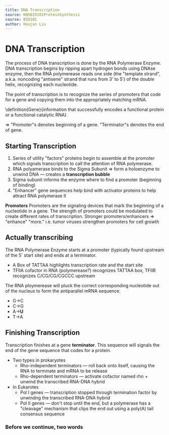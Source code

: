 ```yaml
---
title: DNA Transcription
source: KBhBIO101ProteinSynthesis
course: BIO101
author: Houjun Liu
---
```


# DNA Transcription
The process of DNA transcription is done by the RNA Polymerase Enzyme. DNA transcription begins by ripping apart hydrogen bonds using DNAse enzyme, then the RNA polymerease reads one side (the "template strand", a.k.a. noncoding "antisene" strand that runs from 3' to 5') of the double helix, recognizing each nucleotide. 

The point of transcription is to recognize the series of promoters that code for a gene and copying them into the appropriately matching mRNA.

\definition{Gene}{information that successfully encodes a functional protein or a functional catalytic RNA}

=> "Promoter"s denotes beginning of a gene. "Terminator"s denotes the end of gene.

## Starting Transcription
1. Series of utility "factors" proteins begin to assemble at the promoter which signals transcription to call the attention of RNA polymerase.
2. RNA polyamerase binds to the Sigma Subunit => form a holoenzyme to unwind DNA — creates a **transcription bubble**
3. Sigma subunit informs the enzyme where to find a promoter (beginning of binding)
4. "Enhancer" gene sequences help bind with activator proteins to help attract RNA polymerase II

**Promoters**
Promoters are the signaling devices that mark the beginning of a nucleotide in a gene. The strength of promoters could be modulated to create different rates of transcription. Stronger promoters/enhancers => "enhance" "more." i.e. tumor viruses strengthen promoters for cell growth


## Actually transcribing 
The RNA Polymerase Enzyme starts at a promoter (typically found upstream of the 5' start site) and ends at a terminator.

* A Box of TATTAA highlights transcription rate and the start site
* TFIIA cofactor in RNA (polymerease?) recognizes TATTAA box, TFIIB recognizes C/CG/CG/CGCCC upstream

The RNA ploymerease will pluck the correct corresponding nucleotide out of the nucleus to form the antiparallel mRNA sequence.

* G->C
* C->G
* A->**U**
* T->A

## Finishing Transcription
Transcription finishes at a gene **terminator**. This sequence will signals the end of the gene sequence that codes for a protein.

* Two types in prokaryotes
	*  Rho-independent terminators — roll back onto itself, causing the RNA to terminate and mRNA to be release
	*  Rho-dependent terminators — activate cofactor named rho + unwind the transcribed RNA-DNA hybrid
* In Eukarotes
	* Pol I genes — transcription stopped through termination factor by unwindng the transcribed RNA-DNA hybrid
	* Pol II genes — don't stop until the end, but a polymerase has a "cleavage" mechanism that clips the end out using a poly(A) tail consensus sequence

### Before we continue, two words

